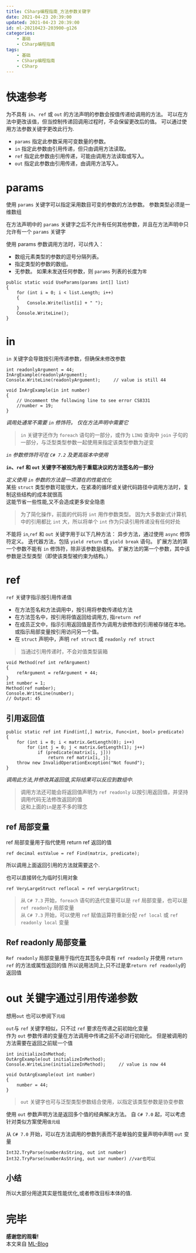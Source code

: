 ```yaml
---
title: CSharp编程指南_方法参数关键字
date: 2021-04-23 20:39:00
updated: 2021-04-23 20:39:00
id: ml-20210423-203900-g126
categories:
	- 基础
	- CSharp编程指南
tags: 
	- 基础
	- CSharp编程指南
	- CSharp
---
```


# 快速参考

为不具有 `in`、`ref` 或 `out` 的方法声明的参数会按值传递给调用的方法。 可以在方法中更改该值，但当控制传递回调用过程时，不会保留更改后的值。 可以通过使用方法参数关键字更改此行为.

* `params` 指定此参数采用可变数量的参数。
* `in` 指定此参数由引用传递，但只由调用方法读取。
* `ref` 指定此参数由引用传递，可能由调用方法读取或写入。
* `out` 指定此参数由引用传递，由调用方法写入。

<!--more-->

# params

使用 `params` 关键字可以指定采用数目可变的参数的方法参数。 参数类型必须是一维数组

在方法声明中的 `params` 关键字之后不允许有任何其他参数，并且在方法声明中只允许有一个 `params` 关键字

使用 params 参数调用方法时，可以传入：
* 数组元素类型的参数的逗号分隔列表。
* 指定类型的参数的数组。
* 无参数。 如果未发送任何参数，则 `params` 列表的长度为`零`

```CSharp
public static void UseParams(params int[] list)
{
	for (int i = 0; i < list.Length; i++)
	{
		Console.Write(list[i] + " ");
	}
	Console.WriteLine();
}
```

# in

`in` 关键字会导致按引用传递参数，但确保未修改参数
```CSharp
int readonlyArgument = 44;
InArgExample(readonlyArgument);
Console.WriteLine(readonlyArgument);     // value is still 44

void InArgExample(in int number)
{
    // Uncomment the following line to see error CS8331
    //number = 19;
}
```
*调用处通常不需要 `in` 修饰符。 仅在方法声明中需要它*

> `in` 关键字还作为 `foreach` 语句的一部分，或作为 `LINQ` 查询中 `join` 子句的一部分，与泛型类型参数一起使用来指定该类型参数为逆变

*`in` 参数修饰符可在 `C# 7.2` 及更高版本中使用*

**`in`、`ref` 和 `out` 关键字不被视为用于重载决议的方法签名的一部分**

*定义使用 `in` 参数的方法是一项潜在的性能优化*  
 某些 `struct` 类型参数可能很大，在紧凑的循环或关键代码路径中调用方法时，复制这些结构的成本就很高  
 这能节省一些性能,又不会造成更多安全隐患

> 为了简化操作，前面的代码将 `int` 用作参数类型。 因为大多数新式计算机中的引用都比 `int` 大，所以将单个 `int` 作为只读引用传递没有任何好处

不能将 `in`,`ref` 和 `out` 关键字用于以下几种方法：
异步方法，通过使用 `async` 修饰符定义。
迭代器方法，包括 `yield return` 或 `yield break` 语句。
扩展方法的第一个参数不能有 `in` 修饰符，除非该参数是结构。
扩展方法的第一个参数，其中该参数是泛型类型（即使该类型被约束为结构。）

# ref

`ref` 关键字指示按引用传递值

* 在方法签名和方法调用中，按引用将参数传递给方法
* 在方法签名中，按引用将值返回给调用方, 指`return ref`
* 在成员正文中，指示引用返回值是否作为调用方欲修改的引用被存储在本地。 或指示局部变量按引用访问另一个值。
* 在 `struct` 声明中，声明 `ref struct` 或 `readonly ref struct`

> 当通过引用传递时，不会对值类型装箱

```CSharp
void Method(ref int refArgument)
{
    refArgument = refArgument + 44;
}
int number = 1;
Method(ref number);
Console.WriteLine(number);
// Output: 45
```

## 引用返回值

```CSharp
public static ref int Find(int[,] matrix, Func<int, bool> predicate)
{
    for (int i = 0; i < matrix.GetLength(0); i++)
        for (int j = 0; j < matrix.GetLength(1); j++)
            if (predicate(matrix[i, j]))
                return ref matrix[i, j];
    throw new InvalidOperationException("Not found");
}
```
*调用此方法,并修改其返回值,实际结果可以反应到数组中.*

> 调用方法还可能会将返回值声明为 `ref readonly` 以按引用返回值，并坚持调用代码无法修改返回的值  
> 这和上面的`in`是差不多的理念

## ref 局部变量

ref 局部变量用于指代使用 return ref 返回的值
```CSharp
ref decimal estValue = ref Find(matrix, predicate);
```
所以调用上面返回引用的方法就需要这个.

也可以直接转化为临时引用对象
```CSharp
ref VeryLargeStruct reflocal = ref veryLargeStruct;
```

> 从 `C# 7.3` 开始，`foreach` 语句的迭代变量可以是 `ref` 局部变量，也可以是 `ref readonly` 局部变量  
> 从 `C# 7.3` 开始，可以使用 `ref` 赋值运算符重新分配 `ref local` 或 `ref readonly local` 变量

## Ref readonly 局部变量

`Ref readonly` 局部变量用于指代在其签名中具有 `ref readonly` 并使用 `return ref` 的方法或属性返回的值
所以说用法同上,只不过是拿`return ref readonly`的返回值

# out 关键字通过引用传递参数

想用`out` 也可以参阅下`元组`

`out`与 `ref` 关键字相似，只不过 `ref` 要求在传递之前初始化变量  
作为 `out` 参数传递的变量在方法调用中传递之前不必进行初始化。 但是被调用的方法需要在返回之前赋一个值

```CSharp
int initializeInMethod;
OutArgExample(out initializeInMethod);
Console.WriteLine(initializeInMethod);     // value is now 44

void OutArgExample(out int number)
{
    number = 44;
}
```

> `out` 关键字也可与泛型类型参数结合使用，以指定该类型参数是协变参数

使用 `out` 参数声明方法是返回多个值的经典解决方法。 自 `C# 7.0` 起，可以考虑针对类似方案使用`值元组`

从 `C# 7.0` 开始，可以在方法调用的参数列表而不是单独的变量声明中声明 `out` 变量

```CSharp
Int32.TryParse(numberAsString, out int number)
Int32.TryParse(numberAsString, out var number) //var也可以
```

## 小结

所以大部分用途其实是性能优化,或者修改目标本体的值.

# 完毕

**感谢您的观看!**  
本文来自 [ML-Blog][ML-Blog_Link]

<!-- 图片 -->

<!-- 链接 -->

<!-- 水印 -->
[ML-Blog_Link]:https://userminghaoli.github.io/ "我的博客"
